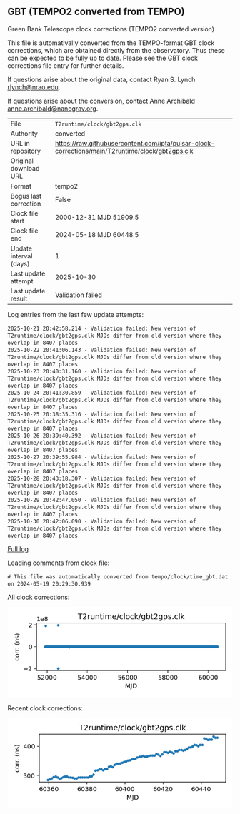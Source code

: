 
## GBT (TEMPO2 converted from TEMPO)

Green Bank Telescope clock corrections (TEMPO2 converted version)

This file is automativally converted from the TEMPO-format GBT
clock corrections, which are obtained directly from the observatory.
Thus these can be expected to be fully up to date. Please see the
GBT clock corrections file entry for further details.

If questions arise about the original data, contact Ryan S. Lynch
<rlynch@nrao.edu>.

If questions arise about the conversion, contact Anne Archibald
<anne.archibald@nanograv.org>.

|     |     |
|:--- |:--- |
| File | `T2runtime/clock/gbt2gps.clk` |
| Authority | converted |
| URL in repository | <https://raw.githubusercontent.com/ipta/pulsar-clock-corrections/main/T2runtime/clock/gbt2gps.clk> |
| Original download URL | <None> |
| Format | tempo2 |
| Bogus last correction | False |
| Clock file start | 2000-12-31 MJD 51909.5 |
| Clock file end | 2024-05-18 MJD 60448.5 |
| Update interval (days) | 1 |
| Last update attempt | 2025-10-30 |
| Last update result | Validation failed |

Log entries from the last few update attempts:
```
2025-10-21 20:42:58.214 - Validation failed: New version of T2runtime/clock/gbt2gps.clk MJDs differ from old version where they overlap in 8407 places
2025-10-22 20:41:06.143 - Validation failed: New version of T2runtime/clock/gbt2gps.clk MJDs differ from old version where they overlap in 8407 places
2025-10-23 20:40:31.160 - Validation failed: New version of T2runtime/clock/gbt2gps.clk MJDs differ from old version where they overlap in 8407 places
2025-10-24 20:41:30.859 - Validation failed: New version of T2runtime/clock/gbt2gps.clk MJDs differ from old version where they overlap in 8407 places
2025-10-25 20:38:35.316 - Validation failed: New version of T2runtime/clock/gbt2gps.clk MJDs differ from old version where they overlap in 8407 places
2025-10-26 20:39:40.392 - Validation failed: New version of T2runtime/clock/gbt2gps.clk MJDs differ from old version where they overlap in 8407 places
2025-10-27 20:39:55.984 - Validation failed: New version of T2runtime/clock/gbt2gps.clk MJDs differ from old version where they overlap in 8407 places
2025-10-28 20:43:18.307 - Validation failed: New version of T2runtime/clock/gbt2gps.clk MJDs differ from old version where they overlap in 8407 places
2025-10-29 20:42:47.050 - Validation failed: New version of T2runtime/clock/gbt2gps.clk MJDs differ from old version where they overlap in 8407 places
2025-10-30 20:42:06.090 - Validation failed: New version of T2runtime/clock/gbt2gps.clk MJDs differ from old version where they overlap in 8407 places
```
[Full log](https://raw.githubusercontent.com/ipta/pulsar-clock-corrections/main/log/T2runtime/clock/gbt2gps.clk.log)

Leading comments from clock file:

    # This file was automatically converted from tempo/clock/time_gbt.dat on 2024-05-19 20:29:30.939



All clock corrections:

![plot of all clock corrections](gbt2gps.clk.png "All corrections")

Recent clock corrections:

![plot of recent clock corrections](gbt2gps.clk.short.png "Recent corrections")

